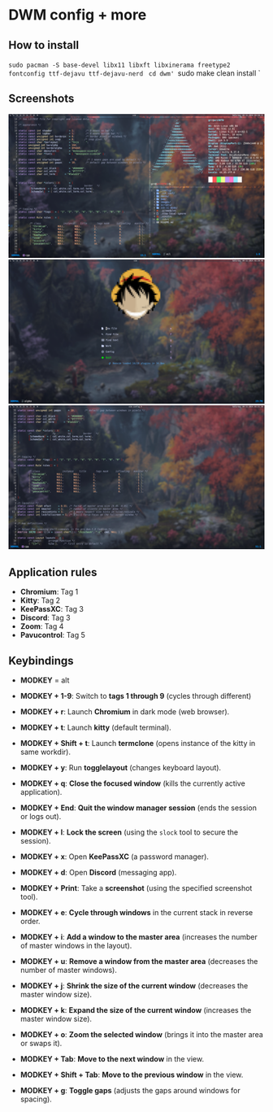 # DWM config + more

## How to install

`sudo pacman -S base-devel libx11 libxft libxinerama freetype2 fontconfig ttf-dejavu ttf-dejavu-nerd `
`cd dwm'
`sudo make clean install `

## Screenshots
 ![Screenshot](https://raw.githubusercontent.com/DjejDjej/dotfiles/refs/heads/main/images/terminals.png)
 ![Screenshot](https://raw.githubusercontent.com/DjejDjej/dotfiles/refs/heads/main/images/vim.png)
 ![Screenshot](https://raw.githubusercontent.com/DjejDjej/dotfiles/refs/heads/main/images/vimopen.png)

## Application rules

- **Chromium**: Tag 1
- **Kitty**: Tag 2
- **KeePassXC**: Tag 3
- **Discord**: Tag 3
- **Zoom**: Tag 4
- **Pavucontrol**: Tag 5 


## Keybindings

- **MODKEY** = alt

- **MODKEY + 1-9**: Switch to **tags 1 through 9** (cycles through different) 



- **MODKEY + r**: Launch **Chromium** in dark mode (web browser).
- **MODKEY + t**: Launch **kitty** (default terminal).
- **MODKEY + Shift + t**: Launch **termclone** (opens instance of the kitty in same workdir).
- **MODKEY + y**: Run **togglelayout** (changes keyboard layout).
- **MODKEY + q**: **Close the focused window** (kills the currently active application).
- **MODKEY + End**: **Quit the window manager session** (ends the session or logs out).
- **MODKEY + l**: **Lock the screen** (using the `slock` tool to secure the session).
- **MODKEY + x**: Open **KeePassXC** (a password manager).
- **MODKEY + d**: Open **Discord** (messaging app).
- **MODKEY + Print**: Take a **screenshot** (using the specified screenshot tool).
- **MODKEY + e**: **Cycle through windows** in the current stack in reverse order.
- **MODKEY + i**: **Add a window to the master area** (increases the number of master windows in the layout).
- **MODKEY + u**: **Remove a window from the master area** (decreases the number of master windows).
- **MODKEY + j**: **Shrink the size of the current window** (decreases the master window size).
- **MODKEY + k**: **Expand the size of the current window** (increases the master window size).
- **MODKEY + o**: **Zoom the selected window** (brings it into the master area or swaps it).
- **MODKEY + Tab**: **Move to the next window** in the view.
- **MODKEY + Shift + Tab**: **Move to the previous window** in the view.
- **MODKEY + g**: **Toggle gaps** (adjusts the gaps around windows for spacing).
